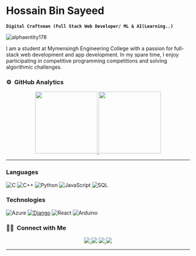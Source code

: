 


<h1> Hossain Bin Sayeed </h1>

**`Digital Craftsman (Full Stack Web Developer/ ML & AI(Learning..)`**

<p align="left"> <img src="https://komarev.com/ghpvc/?username=alphaentity178&label=Profile%20views&color=0e75b6&style=flat" alt="alphaentity178" /> </p>

I am a student at Mymensingh Engineering College with a passion for full-stack web development and app development. In my spare time, I enjoy participating in competitive programming competitions and solving algorithmic challenges.

### ⚙️ &nbsp;GitHub Analytics

<p align="center">
  <a href="https://github.com/alphaentity178">
    <img height="170em" src="https://github-readme-stats-eight-theta.vercel.app/api?username=alphaentity178&show_icons=true&theme=algolia&include_all_commits=true&count_private=true"/>
    <img height="170em" src="https://github-readme-stats-eight-theta.vercel.app/api/top-langs/?username=alphaentity178&layout=compact&langs_count=8&theme=algolia"/>
  </a>
</p>

<hr>

### Languages

![C](https://img.shields.io/badge/-C-4e4e4c?&logo=C) ![C++](https://img.shields.io/badge/-C++-skyblue?&logo=c%2b%2b&logoColor=00599C) ![Python](https://img.shields.io/badge/-Python-ffd343?&logo=Python) ![JavaScript](https://img.shields.io/badge/-JavaScript-212121?&logo=JavaScript)  ![SQL](https://img.shields.io/badge/-SQL-1a4e4c?&logo=MySQL) 

### Technologies

![Azure](https://img.shields.io/badge/-Azure-000?&logo=MicrosoftAzure&logoColor=F90) [![Django](https://img.shields.io/badge/-Django-092E20?&logo=django)](https://www.djangoproject.com/) ![React](https://img.shields.io/badge/-React-000?&logo=React) ![Arduino](https://img.shields.io/badge/-Arduino-000?&logo=Arduino&logoColor=cyan)

### 🤝🏻 &nbsp;Connect with Me

<p align="center">
<a href="mailto:hossainbinsayeed@gmail.com">
    <img src="https://img.shields.io/badge/-hossainbinsayeed@gmail.com-D14836?style=flat&logo=Gmail&logoColor=white"/>
</a>
<a href="https://www.facebook.com/hossainbin.sayeed"><img src="https://img.shields.io/badge/-Hossain Bin Sayeed-1877F2?style=flat&logo=Facebook&logoColor=white"/></a>
<a href="https://twitter.com/HossainBS13">
    <img src="https://img.shields.io/badge/-@Hossain Bin Sayeed-212121?style=flat&logo=X&logoColor=white"/>
</a>
<a href="https://codeforces.com/profile/XDFGxo3">
    <img src="https://img.shields.io/badge/-@Hossain Bin Sayeed-1f8acb?style=flat&logo=Codeforces&logoColor=white"/>
</a>
</p>

---



